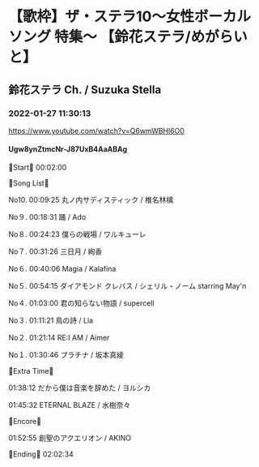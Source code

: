 # 【歌枠】ザ・ステラ10〜女性ボーカルソング 特集〜 【鈴花ステラ/めがらいと】

## 鈴花ステラ Ch. / Suzuka Stella

### 2022-01-27 11:30:13

https://www.youtube.com/watch?v=Q6wmWBHl6O0

#### Ugw8ynZtmcNr-J87UxB4AaABAg

🔔Start🔔 00:02:00



🔔Song List🔔

No10. 00:09:25 丸ノ内サディスティック / 椎名林檎

No９. 00:18:31 踊 / Ado

No８. 00:24:23 僕らの戦場 / ワルキューレ

No７. 00:31:26 三日月 / 絢香

No６. 00:40:06 Magia / Kalafina

No５. 00:54:15 ダイアモンド クレバス / シェリル・ノーム starring May'n

No４. 01:03:00 君の知らない物語 / supercell

No３. 01:11:21 鳥の詩 / Lia

No２. 01:21:14 RE:I AM / Aimer

No１. 01:30:46 プラチナ / 坂本真綾



🔔Extra Time🔔

01:38:12 だから僕は音楽を辞めた / ヨルシカ

01:45:32 ETERNAL BLAZE / 水樹奈々



🔔Encore🔔

01:52:55 創聖のアクエリオン / AKINO



🔔Ending🔔 02:02:34

